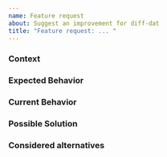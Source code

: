 ```yaml
---
name: Feature request
about: Suggest an improvement for diff-dat
title: "Feature request: ... "
---
```


<!--- Provide a general summary of the issue in the Title above -->

### Context

<!--- How does this issue affected you? What are you trying to accomplish? -->
<!--- Providing context helps us better understand the issue - which makes for better solutions  -->

### Expected Behavior

<!--- Tell us how you think it should work -->

### Current Behavior

<!--- Explain the difference from current behavior (if any) -->

### Possible Solution

<!--- Not mandatory: if you have an idea about how to implement, jot it down here. -->

### Considered alternatives

<!--- How has this issue affected you? What are you trying to accomplish? -->
<!--- Providing context helps us come up with a solution that is most useful in the real world -->
